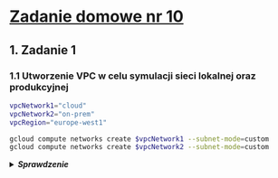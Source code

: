 # [Zadanie domowe nr 10](https://szkolachmury.pl/google-cloud-platform-droga-architekta/tydzien-10-cloud-hybrid-connectivity/zadanie-domowe-nr-10/)

## 1. Zadanie 1
### 1.1 Utworzenie VPC w celu symulacji sieci lokalnej oraz produkcyjnej
```bash
vpcNetwork1="cloud"
vpcNetwork2="on-prem"
vpcRegion="europe-west1"

gcloud compute networks create $vpcNetwork1 --subnet-mode=custom
gcloud compute networks create $vpcNetwork2 --subnet-mode=custom
```

<details>
  <summary><b><i>Sprawdzenie</i></b></summary>

```bash
bartosz@cloudshell:~ (zad10-268721)$ gcloud compute networks list
NAME     SUBNET_MODE  BGP_ROUTING_MODE  IPV4_RANGE  GATEWAY_IPV4
cloud    CUSTOM       REGIONAL
on-prem  CUSTOM       REGIONAL
```
</details>